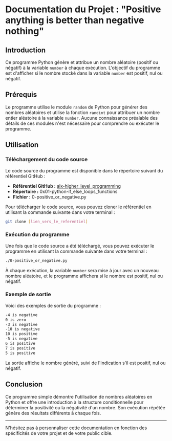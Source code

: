 # Documentation du Projet : "Positive anything is better than negative nothing"

## Introduction

Ce programme Python génère et attribue un nombre aléatoire (positif ou négatif) à la variable `number` à chaque exécution. L'objectif du programme est d'afficher si le nombre stocké dans la variable `number` est positif, nul ou négatif.

## Prérequis

Le programme utilise le module `random` de Python pour générer des nombres aléatoires et utilise la fonction `randint` pour attribuer un nombre entier aléatoire à la variable `number`. Aucune connaissance préalable des détails de ces modules n'est nécessaire pour comprendre ou exécuter le programme.

## Utilisation

### Téléchargement du code source

Le code source du programme est disponible dans le répertoire suivant du référentiel GitHub :

- **Référentiel GitHub :** [alx-higher_level_programming](lien_vers_le_referentiel)
- **Répertoire :** 0x01-python-if_else_loops_functions
- **Fichier :** 0-positive_or_negative.py

Pour télécharger le code source, vous pouvez cloner le référentiel en utilisant la commande suivante dans votre terminal :

```bash
git clone [lien_vers_le_referentiel]
```

### Exécution du programme

Une fois que le code source a été téléchargé, vous pouvez exécuter le programme en utilisant la commande suivante dans votre terminal :

```bash
./0-positive_or_negative.py
```

À chaque exécution, la variable `number` sera mise à jour avec un nouveau nombre aléatoire, et le programme affichera si le nombre est positif, nul ou négatif.

### Exemple de sortie

Voici des exemples de sortie du programme :

```bash
-4 is negative
0 is zero
-3 is negative
-10 is negative
10 is positive
-5 is negative
6 is positive
7 is positive
5 is positive
```

La sortie affiche le nombre généré, suivi de l'indication s'il est positif, nul ou négatif.

## Conclusion

Ce programme simple démontre l'utilisation de nombres aléatoires en Python et offre une introduction à la structure conditionnelle pour déterminer la positivité ou la négativité d'un nombre. Son exécution répétée génère des résultats différents à chaque fois.

---

N'hésitez pas à personnaliser cette documentation en fonction des spécificités de votre projet et de votre public cible.
